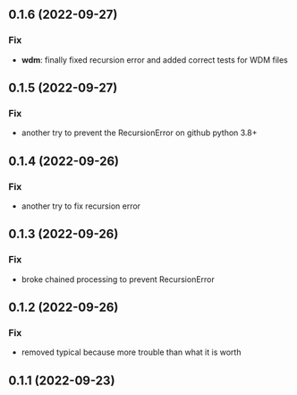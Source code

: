 ## 0.1.6 (2022-09-27)

### Fix

- **wdm**: finally fixed recursion error and added correct tests for WDM files

## 0.1.5 (2022-09-27)

### Fix

- another try to prevent the RecursionError on github python 3.8+

## 0.1.4 (2022-09-26)

### Fix

- another try to fix recursion error

## 0.1.3 (2022-09-26)

### Fix

- broke chained processing to prevent RecursionError

## 0.1.2 (2022-09-26)

### Fix

- removed typical because more trouble than what it is worth

## 0.1.1 (2022-09-23)
